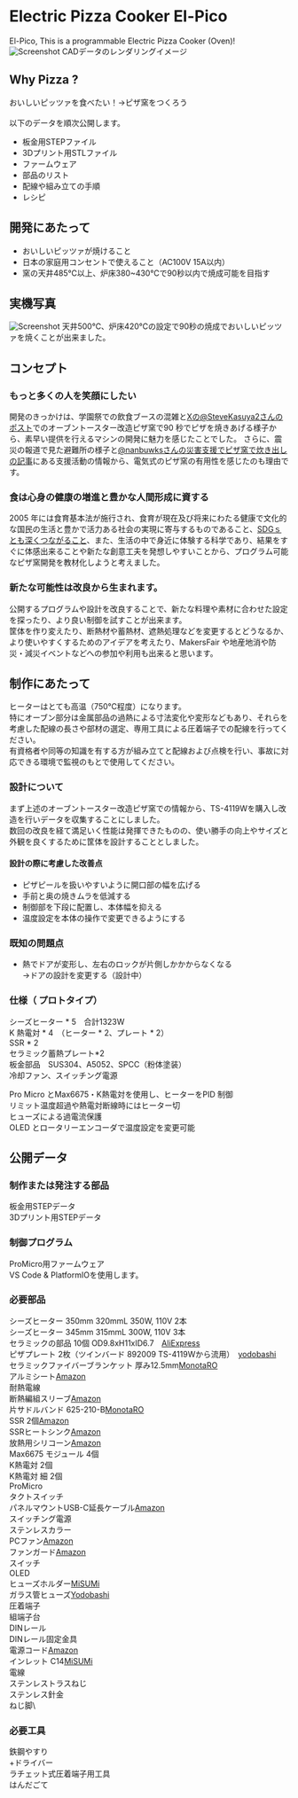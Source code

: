 # Electric Pizza Cooker El-Pico
El-Pico, This is a programmable Electric Pizza Cooker (Oven)!
\
![Screenshot](image/image.png)
CADデータのレンダリングイメージ

## Why Pizza ?
おいしいピッツァを食べたい！→ピザ窯をつくろう
\
\
以下のデータを順次公開します。
* 板金用STEPファイル
* 3Dプリント用STLファイル
* ファームウェア
* 部品のリスト
* 配線や組み立ての手順
* レシピ

## 開発にあたって
* おいしいピッツァが焼けること
* 日本の家庭用コンセントで使えること（AC100V 15A以内）
* 窯の天井485℃以上、炉床380~430℃で90秒以内で焼成可能を目指す

## 実機写真
![Screenshot](image/El-Pico_01.png)
天井500℃、炉床420℃の設定で90秒の焼成でおいしいピッツァを焼くことが出来ました。

## コンセプト
### もっと多くの人を笑顔にしたい
開発のきっかけは、学園祭での飲食ブースの混雑と[Xの@SteveKasuya2さんのポスト](https://x.com/SteveKasuya2/status/1695339494550224910)でのオーブントースター改造ピザ窯で90 秒でピザを焼きあげる様子から、素早い提供を行えるマシンの開発に魅力を感じたことでした。
さらに、震災の報道で見た避難所の様子と[@nanbuwksさんの災害支援でピザ窯で炊き出しの記事](https://qiita.com/nanbuwks/items/adf3fea1b13d262047f9)にある支援活動の情報から、電気式のピザ窯の有用性を感じたのも理由です。

### 食は心身の健康の増進と豊かな人間形成に資する
2005 年には食育基本法が施行され、食育が現在及び将来にわたる健康で文化的な国民の生活と豊かで活力ある社会の実現に寄与するものであること、[SDGｓとも深くつながること](https://www.maff.go.jp/j/syokuiku/network/topics/2022forum.html)、また、生活の中で身近に体験する科学であり、結果をすぐに体感出来ることや新たな創意工夫を発想しやすいことから、プログラム可能なピザ窯開発を教材化しようと考えました。

### 新たな可能性は改良から生まれます。
公開するプログラムや設計を改良することで、新たな料理や素材に合わせた設定を探ったり、より良い制御を試すことが出来ます。\
筐体を作り変えたり、断熱材や蓄熱材、遮熱処理などを変更するとどうなるか、より使いやすくするためのアイデアを考えたり、MakersFair や地産地消や防災・減災イベントなどへの参加や利用も出来ると思います。

## 制作にあたって
ヒーターはとても高温（750℃程度）になります。\
特にオーブン部分は金属部品の過熱による寸法変化や変形などもあり、それらを考慮した配線の長さや部材の選定、専用工具による圧着端子での配線を行ってください。\
有資格者や同等の知識を有する方が組み立てと配線および点検を行い、事故に対応できる環境で監視のもとで使用してください。

### 設計について
まず上述のオーブントースター改造ピザ窯での情報から、TS-4119Wを購入し改造を行いデータを収集することにしました。\
数回の改良を経て満足いく性能は発揮できたものの、使い勝手の向上やサイズと外観を良くするために筐体を設計することとしました。
#### 設計の際に考慮した改善点
* ピザピールを扱いやすいように開口部の幅を広げる
* 手前と奥の焼きムラを低減する
* 制御部を下段に配置し、本体幅を抑える
* 温度設定を本体の操作で変更できるようにする

### 既知の問題点
* 熱でドアが変形し、左右のロックが片側しかかからなくなる\
→ドアの設計を変更する（設計中）

### 仕様（ プロトタイプ）
シーズヒーター * 5　合計1323W\
K 熱電対 * 4　（ヒーター * 2、プレート * 2）\
SSR * 2\
セラミック蓄熱プレート*2\
板金部品　SUS304、A5052、SPCC（粉体塗装）\
冷却ファン、スイッチング電源

Pro Micro とMax6675・K熱電対を使用し、ヒーターをPID 制御\
リミット温度超過や熱電対断線時にはヒーター切\
ヒューズによる過電流保護\
OLED とロータリーエンコーダで温度設定を変更可能

## 公開データ
### 制作または発注する部品
板金用STEPデータ\
3Dプリント用STEPデータ

### 制御プログラム
ProMicro用ファームウェア\
VS Code & PlatformIOを使用します。

### 必要部品
シーズヒーター 350mm 320mmL 350W, 110V 2本\
シーズヒーター 345mm 315mmL 300W, 110V 3本\
セラミックの部品 10個 OD9.8xH11xID6.7　[AliExpress](https://ja.aliexpress.com/item/1005002340926694.html) \
ピザプレート 2枚（ツインバード 892009 TS-4119Wから流用）　[yodobashi](https://www.yodobashi.com/product/100000001002338272/)\
セラミックファイバーブランケット 厚み12.5mm[MonotaRO](https://www.monotaro.com/p/2859/6829/)\
アルミシート[Amazon](https://www.amazon.co.jp/dp/B00I7KU4JC)\
耐熱電線\
断熱編組スリーブ[Amazon](https://www.amazon.co.jp/dp/B0861VLQ2J)\
片サドルバンド 625-210-B[MonotaRO](https://www.monotaro.com/p/0109/6515/)\
SSR 2個[Amazon](https://www.amazon.co.jp/dp/B0CC4VYYJ5)\
SSRヒートシンク[Amazon](https://www.amazon.co.jp/dp/B0CTQBSR3H)\
放熱用シリコーン[Amazon](https://www.amazon.co.jp/dp/B004OQP8RQ)\
Max6675 モジュール 4個\
K熱電対 2個\
K熱電対 細 2個\
ProMicro\
タクトスイッチ\
パネルマウントUSB-C延長ケーブル[Amazon](https://www.amazon.co.jp/dp/B0887XHFML)\
スイッチング電源\
ステンレスカラー\
PCファン[Amazon](https://www.amazon.co.jp/dp/B09M6HTSC3)\
ファンガード[Amazon](https://www.amazon.co.jp/gp/product/B00YH754QM)\
スイッチ\
OLED\
ヒューズホルダー[MiSUMi](https://jp.misumi-ec.com/vona2/detail/222004911089/?ProductCode=FH-052S)\
ガラス管ヒューズ[Yodobashi](https://www.yodobashi.com/product/100000001002122484/)\
圧着端子\
組端子台\
DINレール\
DINレール固定金具\
電源コード[Amazon](https://www.amazon.co.jp/dp/B00ID1S2W6)\
インレット C14[MiSUMi](https://jp.misumi-ec.com/vona2/detail/110400165860/?ProductCode=WTN-1171AA)\
電線\
ステンレストラスねじ\
ステンレス針金\
ねじ脚\

### 必要工具
鉄鋼やすり\
+ドライバー\
ラチェット式圧着端子用工具\
はんだごて